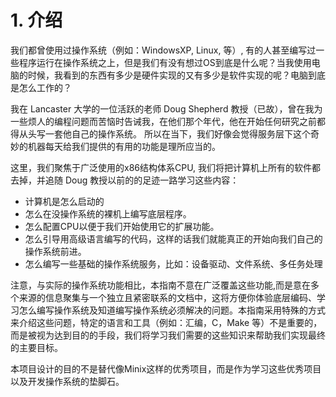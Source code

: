 # 1. 介绍

我们都曾使用过操作系统（例如：WindowsXP, Linux, 等）, 有的人甚至编写过一些程序运行在操作系统之上，但是我们有没有想过OS到底是什么呢？当我使用电脑的时候，我看到的东西有多少是硬件实现的又有多少是软件实现的呢？电脑到底是怎么工作的？

我在 Lancaster 大学的一位活跃的老师 Doug Shepherd 教授（已故），曾在我为一些烦人的编程问题而苦恼时告诫我，在他们那个年代，他在开始任何研究之前都得从头写一套他自己的操作系统。 所以在当下，我们好像会觉得服务层下这个奇妙的机器每天给我们提供的有用的功能是理所应当的。

这里，我们聚焦于广泛使用的x86结构体系CPU, 我们将把计算机上所有的软件都去掉，并追随 Doug 教授以前的的足迹一路学习这些内容：
* 计算机是怎么启动的
* 怎么在没操作系统的裸机上编写底层程序。
* 怎么配置CPU以便于我们开始使用它的扩展功能。
* 怎么引导用高级语言编写的代码，这样的话我们就能真正的开始向我们自己的操作系统前进。
* 怎么编写一些基础的操作系统服务，比如：设备驱动、文件系统、多任务处理

注意，与实际的操作系统功能相比，本指南不意在广泛覆盖这些功能,而是意在多个来源的信息聚集与一个独立且紧密联系的文档中，这将方便你体验底层编码、学习怎么编写操作系统及知道编写操作系统必须解决的问题。本指南采用特殊的方式来介绍这些问题，特定的语言和工具（例如：汇编，C，Make 等）不是重要的，而是被视为达到目的的手段，我们将学习我们需要的这些知识来帮助我们实现最终的主要目标。

本项目设计的目的不是替代像Minix这样的优秀项目，而是作为学习这些优秀项目以及开发操作系统的垫脚石。

